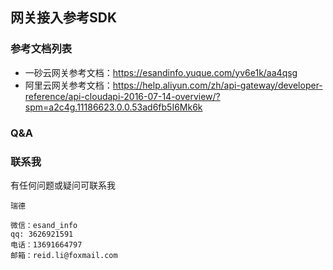 网关接入参考SDK
---

### 参考文档列表
- 一砂云网关参考文档：https://esandinfo.yuque.com/yv6e1k/aa4qsg
- 阿里云网关参考文档：https://help.aliyun.com/zh/api-gateway/developer-reference/api-cloudapi-2016-07-14-overview/?spm=a2c4g.11186623.0.0.53ad6fb5I6Mk6k


### Q&A

### 联系我
有任何问题或疑问可联系我
```
瑞德

微信：esand_info
qq: 3626921591
电话：13691664797
邮箱：reid.li@foxmail.com
```
